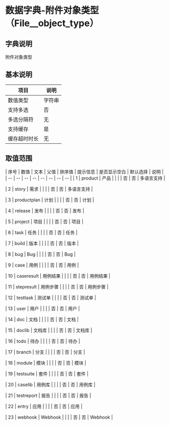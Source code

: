 # 数据字典-附件对象类型（File__object_type）
## 字典说明
附件对象类型

## 基本说明
| 项目 | 说明 |
| -- | -- |
| 数值类型 | 字符串 |
| 支持多选 | 否 |
| 多选分隔符 | 无 |
| 支持缓存 | 是 |
| 缓存超时时长 | 无 |

## 取值范围
| 序号 | 数值 | 文本 | 父值 | 排序值 | 提示信息 | 是否显示空白 | 默认选择 | 说明 |
| -- | -- | -- | -- | -- | -- | -- | -- |
| 1 | product | 产品 |  |  |  | 否 | 否 | 多语言支持 |

| 2 | story | 需求 |  |  |  | 否 | 否 | 多语言支持 |

| 3 | productplan | 计划 |  |  |  | 否 | 否 | 计划 |

| 4 | release | 发布 |  |  |  | 否 | 否 | 发布 |

| 5 | project | 项目 |  |  |  | 否 | 否 | 项目 |

| 6 | task | 任务 |  |  |  | 否 | 否 | 任务 |

| 7 | build | 版本 |  |  |  | 否 | 否 | 版本 |

| 8 | bug | Bug |  |  |  | 否 | 否 | Bug |

| 9 | case | 用例 |  |  |  | 否 | 否 | 用例 |

| 10 | caseresult | 用例结果 |  |  |  | 否 | 否 | 用例结果 |

| 11 | stepresult | 用例步骤 |  |  |  | 否 | 否 | 用例步骤 |

| 12 | testtask | 测试单 |  |  |  | 否 | 否 | 测试单 |

| 13 | user | 用户 |  |  |  | 否 | 否 | 用户 |

| 14 | doc | 文档 |  |  |  | 否 | 否 | 文档 |

| 15 | doclib | 文档库 |  |  |  | 否 | 否 | 文档库 |

| 16 | todo | 待办 |  |  |  | 否 | 否 | 待办 |

| 17 | branch | 分支 |  |  |  | 否 | 否 | 分支 |

| 18 | module | 模块 |  |  |  | 否 | 否 | 模块 |

| 19 | testsuite | 套件 |  |  |  | 否 | 否 | 套件 |

| 20 | caselib | 用例库 |  |  |  | 否 | 否 | 用例库 |

| 21 | testreport | 报告 |  |  |  | 否 | 否 | 报告 |

| 22 | entry | 应用 |  |  |  | 否 | 否 | 应用 |

| 23 | webhook | Webhook |  |  |  | 否 | 否 | Webhook |


